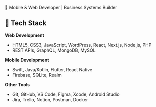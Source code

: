 🎯 Mobile & Web Developer | Business Systems Builder

## 🔧 Tech Stack

**Web Development**  
- HTML5, CSS3, JavaScript, WordPress, React, Next.js, Node.js, PHP
- REST APIs, GraphQL, MongoDB, MySQL  

**Mobile Development**  
- Swift, Java/Kotlin, Flutter, React Native  
- Firebase, SQLite, Realm

**Other Tools**  
- Git, GitHub, VS Code, Figma, Xcode, Android Studio  
- Jira, Trello, Notion, Postman, Docker
